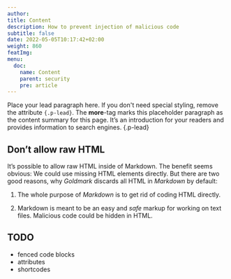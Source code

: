 ```yaml
---
author:
title: Content
description: How to prevent injection of malicious code
subtitle: false
date: 2022-05-05T10:17:42+02:00 
weight: 860
featImg:
menu:
  doc:
    name: Content
    parent: security
    pre: article
---
```


Place your lead paragraph here. If you don't need special styling, remove the attribute `{.p-lead}`. The **more**-tag marks this placeholder paragraph as the content summary for this page. It’s an introduction for your readers and provides information to search engines.
{.p-lead} <!--more-->

## Don’t allow raw HTML

It’s possible to allow raw HTML inside of Markdown. The benefit seems obvious: We could use missing HTML elements directly. But there are two good reasons, why _Goldmark_ discards all HTML in _Markdown_ by default:

1. The whole purpose of _Markdown_ is to get rid of coding HTML directly.

2. Markdown is meant to be an easy and _safe_ markup for working on text files.    Malicious code could be hidden in HTML.

## TODO

- fenced code blocks
- attributes
- shortcodes
